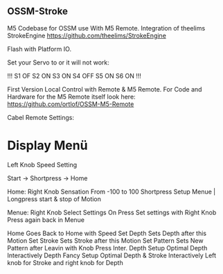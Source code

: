 ## OSSM-Stroke

M5 Codebase for OSSM use With M5 Remote.
Integration of theelims StrokeEngine https://github.com/theelims/StrokeEngine

Flash with Platform IO. 

Set your Servo to or it will not work:

!!! S1 OF S2 ON S3 ON S4 OFF S5 ON S6 ON !!!

First Version Local Control with Remote & M5 Remote. 
For Code and Hardware for the M5 Remote itself look here: https://github.com/ortlof/OSSM-M5-Remote

Cabel Remote Settings: 

# Display Menü 

Left Knob Speed Setting

Start -> Shortpress -> Home 

Home:
Right Knob Sensation From -100 to 100
Shortpress Setup Menue  | Longpress start & stop of Motion

Menue:
Right Knob Select Settings
On Press Set settings with Right Knob Press again back in Menue

Home            Goes Back to Home with Speed
Set Depth       Sets Depth after this Motion
Set Stroke      Sets Stroke after this Motion
Set Pattern     Sets New Pattern after Leavin with Knob Press
Inter. Depth    Setup Optimal Depth Interactively 
Depth Fancy     Setup Optimal Depth & Stroke Interactively Left knob for Stroke and right knob for Depth
